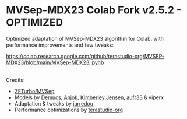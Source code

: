 # MVSep-MDX23 Colab Fork v2.5.2 - OPTIMIZED

Optimized adaptation of MVSep-MDX23 algorithm for Colab, with performance improvements and few tweaks:

https://colab.research.google.com/github/terastudio-org/MVSEP-MDX23/blob/main/MVSep-MDX23.ipynb  
<br>  


Credits:
* [ZFTurbo/MVSep](https://github.com/ZFTurbo/MVSEP-MDX23-music-separation-model)
* Models by [Demucs](https://github.com/facebookresearch/demucs), [Anjok](https://github.com/Anjok07/ultimatevocalremovergui), [Kimberley Jensen](https://github.com/KimberleyJensen), [aufr33](https://github.com/aufr33) & viperx
* Adaptation & tweaks by [jarredou](https://github.com/jarredou/MVSEP-MDX23-Colab_v2/)
* Performance optimizations by [terastudio-org](https://github.com/terastudio-org/MVSEP-MDX23.git)
</font>
